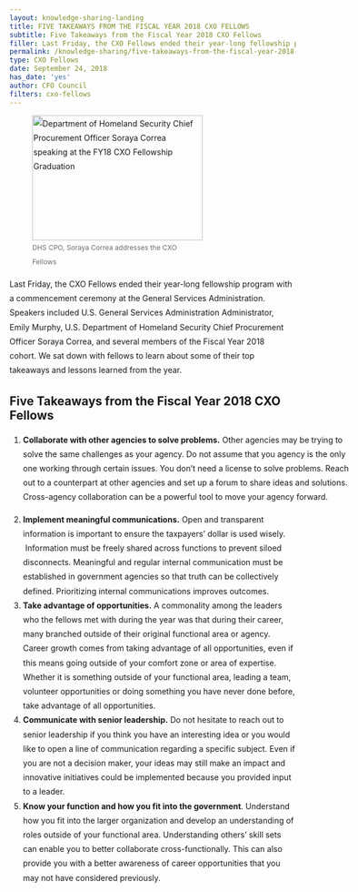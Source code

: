 ```yaml
---
layout: knowledge-sharing-landing
title: FIVE TAKEAWAYS FROM THE FISCAL YEAR 2018 CXO FELLOWS
subtitle: Five Takeaways from the Fiscal Year 2018 CXO Fellows
filler: Last Friday, the CXO Fellows ended their year-long fellowship program with a commencement ceremony at the General Services Administration.
permalink: /knowledge-sharing/five-takeaways-from-the-fiscal-year-2018-CXO-fellows/
type: CXO Fellows
date: September 24, 2018
has_date: 'yes'
author: CFO Council
filters: cxo-fellows
---
```


<div style="line-height: 1.8em;margin-bottom: 80px; display: block">
			<figure style="width: 300px" class="wp-caption right"><img class="wp-image-4468 size-medium" src="{{ site.baseurl }}/wp-content/uploads/2018/09/091418_CXO_Fellowship_set2-20-300x242.jpg" alt="Department of Homeland Security Chief Procurement Officer Soraya Correa speaking at the FY18 CXO Fellowship Graduation" width="300" height="220" sizes="(max-width: 300px) 100vw, 300px"><figcaption style="font-size: 12px; color: #6B6B6B;">DHS CPO, Soraya Correa addresses the CXO Fellows</figcaption></figure>
<p>Last Friday, the CXO Fellows ended their year-long fellowship program with a&nbsp;commencement ceremony at the General Services Administration. Speakers included U.S. General Services Administration Administrator, Emily Murphy, U.S. Department of Homeland Security Chief Procurement Officer Soraya Correa, and several members of the Fiscal Year 2018 cohort.&nbsp;We sat down with fellows to learn about some of their top takeaways and lessons learned from the year.</p>
<h2>Five Takeaways from the Fiscal Year 2018 CXO Fellows</h2>

<div style="width: 600px">

<ol>
<li><strong>Collaborate with other agencies to solve problems.</strong> Other agencies may be trying to solve the same challenges as your agency. Do not assume that you agency is the only one working through certain issues. You don’t need a license to solve problems. Reach out to a counterpart at other agencies and set up a forum to share ideas and solutions. Cross-agency collaboration can be a powerful tool to move your agency forward.</li>
</ol>
</div>
<ol start="2">
<li><strong>Implement meaningful communications.</strong> Open and transparent information is important to ensure the taxpayers’ dollar is used wisely. &nbsp;Information must be freely shared across functions to prevent siloed disconnects. Meaningful and regular internal communication must be established in government agencies so that truth can be collectively defined. Prioritizing internal communications improves outcomes.</li>
<li><strong>Take advantage of opportunities.</strong> A commonality among the leaders who the fellows met with during the year was that during their career, many branched outside of their original functional area or agency. Career growth comes from taking advantage of all opportunities, even if this means going outside of your comfort zone or area of expertise. Whether it is something outside of your functional area, leading a team, volunteer opportunities or doing something you have never done before, take advantage of all opportunities.</li>
<li><strong>Communicate with senior leadership.</strong> Do not hesitate to reach out to senior leadership if you think you have an interesting idea or you would like to open a line of communication regarding a specific subject. Even if you are not a decision maker, your ideas may still make an impact and innovative initiatives could be implemented because you provided input to a leader.</li>
<li><strong>Know your function and how you fit into the government</strong>. Understand how you fit into the larger organization and develop an understanding of roles outside of your functional area. Understanding others’ skill sets can enable you to better collaborate cross-functionally. This can also provide you with a better awareness of career opportunities that you may not have considered previously.</li>
</ol>

</div>
